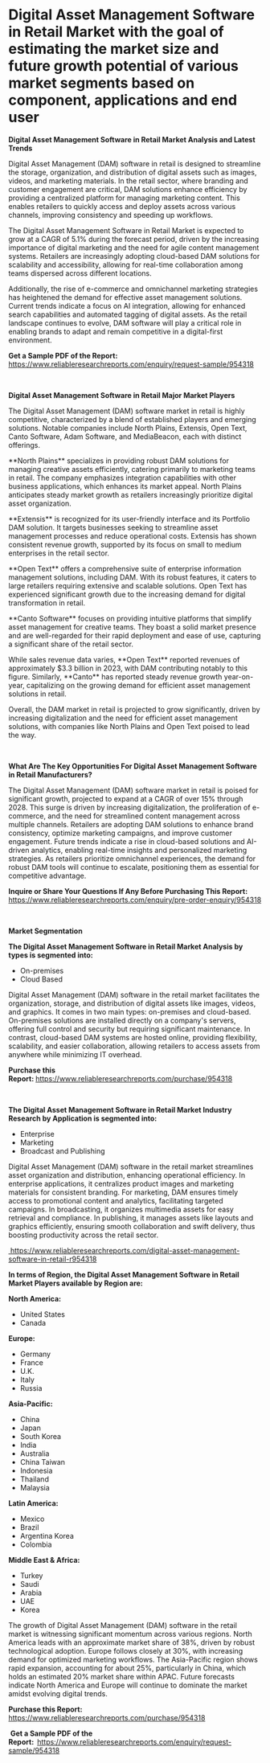 <p><h1>Digital Asset Management Software in Retail Market with the goal of estimating the market size and future growth potential of various market segments based on component, applications and end user</h1></p><p><strong>Digital Asset Management Software in Retail Market Analysis and Latest Trends</strong></p>
<p><p>Digital Asset Management (DAM) software in retail is designed to streamline the storage, organization, and distribution of digital assets such as images, videos, and marketing materials. In the retail sector, where branding and customer engagement are critical, DAM solutions enhance efficiency by providing a centralized platform for managing marketing content. This enables retailers to quickly access and deploy assets across various channels, improving consistency and speeding up workflows.</p><p>The Digital Asset Management Software in Retail Market is expected to grow at a CAGR of 5.1% during the forecast period, driven by the increasing importance of digital marketing and the need for agile content management systems. Retailers are increasingly adopting cloud-based DAM solutions for scalability and accessibility, allowing for real-time collaboration among teams dispersed across different locations. </p><p>Additionally, the rise of e-commerce and omnichannel marketing strategies has heightened the demand for effective asset management solutions. Current trends indicate a focus on AI integration, allowing for enhanced search capabilities and automated tagging of digital assets. As the retail landscape continues to evolve, DAM software will play a critical role in enabling brands to adapt and remain competitive in a digital-first environment.</p></p>
<p><strong>Get a Sample PDF of the Report:&nbsp;</strong> <a href="https://www.reliableresearchreports.com/enquiry/request-sample/954318?utm_campaign=3553&utm_medium=2&utm_source=Github&utm_content=ia&utm_term=18042025&utm_id=digital-asset-management-software-in-retail">https://www.reliableresearchreports.com/enquiry/request-sample/954318</a></p>
<p>&nbsp;</p>
<p><strong>Digital Asset Management Software in Retail Major Market Players</strong></p>
<p><p>The Digital Asset Management (DAM) software market in retail is highly competitive, characterized by a blend of established players and emerging solutions. Notable companies include North Plains, Extensis, Open Text, Canto Software, Adam Software, and MediaBeacon, each with distinct offerings.</p><p>**North Plains** specializes in providing robust DAM solutions for managing creative assets efficiently, catering primarily to marketing teams in retail. The company emphasizes integration capabilities with other business applications, which enhances its market appeal. North Plains anticipates steady market growth as retailers increasingly prioritize digital asset organization.</p><p>**Extensis** is recognized for its user-friendly interface and its Portfolio DAM solution. It targets businesses seeking to streamline asset management processes and reduce operational costs. Extensis has shown consistent revenue growth, supported by its focus on small to medium enterprises in the retail sector.</p><p>**Open Text** offers a comprehensive suite of enterprise information management solutions, including DAM. With its robust features, it caters to large retailers requiring extensive and scalable solutions. Open Text has experienced significant growth due to the increasing demand for digital transformation in retail.</p><p>**Canto Software** focuses on providing intuitive platforms that simplify asset management for creative teams. They boast a solid market presence and are well-regarded for their rapid deployment and ease of use, capturing a significant share of the retail sector.</p><p>While sales revenue data varies, **Open Text** reported revenues of approximately $3.3 billion in 2023, with DAM contributing notably to this figure. Similarly, **Canto** has reported steady revenue growth year-on-year, capitalizing on the growing demand for efficient asset management solutions in retail.</p><p>Overall, the DAM market in retail is projected to grow significantly, driven by increasing digitalization and the need for efficient asset management solutions, with companies like North Plains and Open Text poised to lead the way.</p></p>
<p>&nbsp;</p>
<p><strong>What Are The Key Opportunities For Digital Asset Management Software in Retail Manufacturers?</strong></p>
<p><p>The Digital Asset Management (DAM) software market in retail is poised for significant growth, projected to expand at a CAGR of over 15% through 2028. This surge is driven by increasing digitalization, the proliferation of e-commerce, and the need for streamlined content management across multiple channels. Retailers are adopting DAM solutions to enhance brand consistency, optimize marketing campaigns, and improve customer engagement. Future trends indicate a rise in cloud-based solutions and AI-driven analytics, enabling real-time insights and personalized marketing strategies. As retailers prioritize omnichannel experiences, the demand for robust DAM tools will continue to escalate, positioning them as essential for competitive advantage.</p></p>
<p><strong>Inquire or Share Your Questions If Any Before Purchasing This Report:</strong> <a href="https://www.reliableresearchreports.com/enquiry/pre-order-enquiry/954318?utm_campaign=3553&utm_medium=2&utm_source=Github&utm_content=ia&utm_term=18042025&utm_id=digital-asset-management-software-in-retail">https://www.reliableresearchreports.com/enquiry/pre-order-enquiry/954318</a></p>
<p>&nbsp;</p>
<p><strong>Market Segmentation</strong></p>
<p><strong>The Digital Asset Management Software in Retail Market Analysis by types is segmented into:</strong></p>
<p><ul><li>On-premises</li><li>Cloud Based</li></ul></p>
<p><p>Digital Asset Management (DAM) software in the retail market facilitates the organization, storage, and distribution of digital assets like images, videos, and graphics. It comes in two main types: on-premises and cloud-based. On-premises solutions are installed directly on a company's servers, offering full control and security but requiring significant maintenance. In contrast, cloud-based DAM systems are hosted online, providing flexibility, scalability, and easier collaboration, allowing retailers to access assets from anywhere while minimizing IT overhead.</p></p>
<p><strong>Purchase this Report:&nbsp;</strong><a href="https://www.reliableresearchreports.com/purchase/954318?utm_campaign=3553&utm_medium=2&utm_source=Github&utm_content=ia&utm_term=18042025&utm_id=digital-asset-management-software-in-retail">https://www.reliableresearchreports.com/purchase/954318</a></p>
<p>&nbsp;</p>
<p><strong>The Digital Asset Management Software in Retail Market Industry Research by Application is segmented into:</strong></p>
<p><ul><li>Enterprise</li><li>Marketing</li><li>Broadcast and Publishing</li></ul></p>
<p><p>Digital Asset Management (DAM) software in the retail market streamlines asset organization and distribution, enhancing operational efficiency. In enterprise applications, it centralizes product images and marketing materials for consistent branding. For marketing, DAM ensures timely access to promotional content and analytics, facilitating targeted campaigns. In broadcasting, it organizes multimedia assets for easy retrieval and compliance. In publishing, it manages assets like layouts and graphics efficiently, ensuring smooth collaboration and swift delivery, thus boosting productivity across the retail sector.</p></p>
<p><a href="https://www.reliableresearchreports.com/digital-asset-management-software-in-retail-r954318?utm_campaign=3553&utm_medium=2&utm_source=Github&utm_content=ia&utm_term=18042025&utm_id=digital-asset-management-software-in-retail">&nbsp;https://www.reliableresearchreports.com/digital-asset-management-software-in-retail-r954318</a></p>
<p><strong>In terms of Region, the Digital Asset Management Software in Retail Market Players available by Region are:</strong></p>
<p>
    <p> <strong> North America: </strong>
        <ul>
            <li>United States</li>
            <li>Canada</li>
        </ul>
        </p> 
    <p> <strong> Europe: </strong>
        <ul>
            <li>Germany</li>
            <li>France</li>
            <li>U.K.</li>
            <li>Italy</li>
            <li>Russia</li>
        </ul>
        </p> 
    <p> <strong> Asia-Pacific: </strong>
        <ul>
            <li>China</li>
            <li>Japan</li>
            <li>South Korea</li>
            <li>India</li>
            <li>Australia</li>
            <li>China Taiwan</li>
            <li>Indonesia</li>
            <li>Thailand</li>
            <li>Malaysia</li>
        </ul>
        </p> 
    <p> <strong> Latin America: </strong>
        <ul>
            <li>Mexico</li>
            <li>Brazil</li>
            <li>Argentina Korea</li>
            <li>Colombia</li>
        </ul>
        </p> 
    <p> <strong> Middle East & Africa: </strong>
        <ul>
            <li>Turkey</li>
            <li>Saudi</li>
            <li>Arabia</li>
            <li>UAE</li>
            <li>Korea</li>
        </ul>
    </p>
    </p>
<p><p>The growth of Digital Asset Management (DAM) software in the retail market is witnessing significant momentum across various regions. North America leads with an approximate market share of 38%, driven by robust technological adoption. Europe follows closely at 30%, with increasing demand for optimized marketing workflows. The Asia-Pacific region shows rapid expansion, accounting for about 25%, particularly in China, which holds an estimated 20% market share within APAC. Future forecasts indicate North America and Europe will continue to dominate the market amidst evolving digital trends.</p></p>
<p><strong>Purchase this Report: </strong><a href="https://www.reliableresearchreports.com/purchase/954318?utm_campaign=3553&utm_medium=2&utm_source=Github&utm_content=ia&utm_term=18042025&utm_id=digital-asset-management-software-in-retail">https://www.reliableresearchreports.com/purchase/954318</a></p>
<p>&nbsp;<strong>Get a Sample PDF of the Report:&nbsp;&nbsp;</strong><a href="https://www.reliableresearchreports.com/enquiry/request-sample/954318?utm_campaign=3553&utm_medium=2&utm_source=Github&utm_content=ia&utm_term=18042025&utm_id=digital-asset-management-software-in-retail">https://www.reliableresearchreports.com/enquiry/request-sample/954318</a></p>
<p><strong></strong></p>
<p><p></p><p></p><p></p></p>